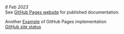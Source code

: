 ---
---
*6 Feb 2023*  
See [GitHub Pages website](https://blekenbleu.github.io/) for published documentation.  

Another [Example](https://github.com/aws-amplify/aws-amplify.github.io) of GitHub Pages implementation  
[GitHub site status](https://status.github.com)  
